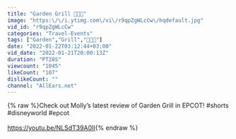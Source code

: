 ```yaml
---
title: "Garden Grill 🥕🥬🍞"
image: "https:\/\/i.ytimg.com\/vi\/r9qpZgWLcCw\/hqdefault.jpg"
vid_id: "r9qpZgWLcCw"
categories: "Travel-Events"
tags: ["Garden","Grill","🥕🥬🍞"]
date: "2022-01-22T03:12:44+03:00"
vid_date: "2022-01-21T20:00:13Z"
duration: "PT28S"
viewcount: "1045"
likeCount: "107"
dislikeCount: ""
channel: "AllEars.net"
---
```

{% raw %}Check out Molly’s latest review of Garden Grill in EPCOT! #shorts #disneyworld #epcot <br /><br /><a rel="nofollow" target="blank" href="https://youtu.be/NLSdT39A0II">https://youtu.be/NLSdT39A0II</a>{% endraw %}
